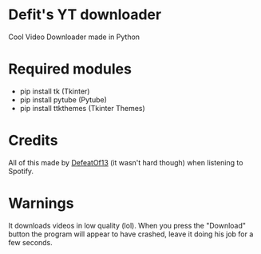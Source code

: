 # Defit's YT downloader
Cool Video Downloader made in Python

# Required modules
- pip install tk (Tkinter)
- pip install pytube (Pytube)
- pip install ttkthemes (Tkinter Themes)

# Credits
All of this made by [DefeatOf13](defeatof13.github.io) (it wasn't hard though) when listening to Spotify.

# Warnings
It downloads videos in low quality (lol).
When you press the "Download" button the program will appear to have crashed, leave it doing his job for a few seconds.
